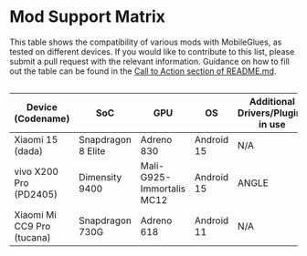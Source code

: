 # Mod Support Matrix

This table shows the compatibility of various mods with MobileGlues, as tested on different devices. If you would like to contribute to this list, please submit a pull request with the relevant information. Guidance on how to fill out the table can be found in the [Call to Action section of README.md](https://github.com/Swung0x48/MobileGlues-release/blob/main/README.md#call-to-action).

<div style="overflow-x: auto;">

| **Device (Codename)** | **SoC** | **GPU** | **OS** | **Additional Drivers/Plugins in use** | **MobileGlues** | **Minecraft** | **ModLoader** | **Sodium** | **Iris** | **Indium** | **Xaero's Minimap** | **Xaero's World Map** |  **Create** | **TaCZ** | **Entity Texture Features** | **Report** |
|------------------------|---------|---------|--------|--------|-----------------|---------------|---------------|------------|---------|---------------------|----------------------|-------------|-------------|---------------|---------------|---------------|
| Xiaomi 15 (dada) | Snapdragon 8 Elite | Adreno 830 | Android 15 | N/A | 1.1.0.1 | 1.20.1 | Fabric 0.16.10 | ✅(0.5.11) | ✅(1.7.2) | ✅(1.0.34) |  ✅(25.0.0) | ✅(1.39.2) | ✅(fabric-0.5.1-j) | ✅(1.0.2) | ? | [dada.md](https://github.com/Swung0x48/MobileGlues-release/blob/main/DeviceReports/dada.md) |
| vivo X200 Pro (PD2405) | Dimensity 9400 | Mali-G925-Immortalis MC12 | Android 15 | ANGLE | 1.1.0.1 | 1.20.1 | Fabric 0.16.10 | ✅(0.5.11) | ✅(1.7.5) | ✅(1.0.36) | ✅(25.0.0) | ✅(1.39.4) | ✅(fabric-0.5.1-j)<sup>1<sup> | ✅(1.0.2) | ? | [PD2405.md](https://github.com/Swung0x48/MobileGlues-release/blob/main/DeviceReports/PD2405.md) |
| Xiaomi Mi CC9 Pro (tucana) | Snapdragon 730G | Adreno 618 | Android 11 | N/A | 1.1.0.1 | 1.21.4 | Fabric 0.16.10 | ✅(0.6.6) | ✅(1.8.5) | ? | ✅(25.0.0) | ✅(1.39.2) | ? | ? | ✅(6.2.10) | [tucana.md](https://github.com/Swung0x48/MobileGlues-release/blob/main/DeviceReports/tucana.md) |
<div>

